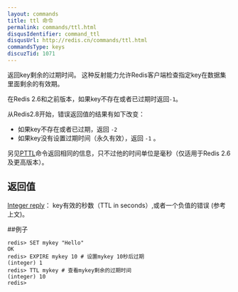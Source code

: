 ```yaml
---
layout: commands
title: ttl 命令
permalink: commands/ttl.html
disqusIdentifier: command_ttl
disqusUrl: http://redis.cn/commands/ttl.html
commandsType: keys
discuzTid: 1071
---
```


返回key剩余的过期时间。
这种反射能力允许Redis客户端检查指定key在数据集里面剩余的有效期。

在Redis 2.6和之前版本，如果key不存在或者已过期时返回`-1`。

从Redis2.8开始，错误返回值的结果有如下改变：

* 如果key不存在或者已过期，返回 `-2` 
* 如果key没有设置过期时间（永久有效），返回 `-1` 。

另见[PTTL](/commands/pttl.html)命令返回相同的信息，只不过他的时间单位是毫秒（仅适用于Redis 2.6及更高版本）。

## 返回值

[Integer reply](/topics/protocol.html#integer-reply)： key有效的秒数（TTL in seconds）,或者一个负值的错误 (参考上文)。

##例子
	
	redis> SET mykey "Hello"
	OK
	redis> EXPIRE mykey 10 # 设置mykey 10秒后过期
	(integer) 1
	redis> TTL mykey # 查看mykey剩余的过期时间
	(integer) 10
	redis> 
